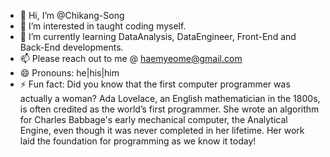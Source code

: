 - 👋 Hi, I’m @Chikang-Song
- 👀 I’m interested in taught coding myself.
- 🌱 I’m currently learning DataAnalysis, DataEngineer, Front-End and Back-End developments.
- 📫 Please reach out to me @ haemyeome@gmail.com
- 😄 Pronouns: he|his|him
- ⚡ Fun fact: Did you know that the first computer programmer was actually a woman? Ada Lovelace, an English mathematician in the 1800s, is often credited as the world’s first programmer. She wrote an algorithm for Charles Babbage's early mechanical computer, the Analytical Engine, even though it was never completed in her lifetime. Her work laid the foundation for programming as we know it today!

<!---
Chikang-Song/Chikang-Song is a ✨ special ✨ repository because its `README.md` (this file) appears on your GitHub profile.
You can click the Preview link to take a look at your changes.
--->
